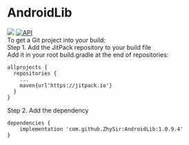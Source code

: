 # AndroidLib  
[![](https://jitpack.io/v/ZhySir/AndroidLib.svg)](https://jitpack.io/#ZhySir/AndroidLib) [![API](https://img.shields.io/badge/API-19%2B-brightgreen.svg?style=flat)](https://android-arsenal.com/api?level=19)  
To get a Git project into your build:  
Step 1. Add the JitPack repository to your build file  
Add it in your root build.gradle at the end of repositories:  
```
allprojects {
  repositories {
    ...
    maven{url'https://jitpack.io'}
  }
}
```  
Step 2. Add the dependency  
```
dependencies {
    implementation 'com.github.ZhySir:AndroidLib:1.0.9.4'
}
```
